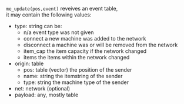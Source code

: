 `me_update(pos,event)` reveives an event table,  
it may contain the following values:
* type: string can be:
  * n/a event type was not given
  * connect a new machine was added to the network
  * disconnect a machine was or will be removed from the network
  * item_cap the item capacity if the network changed
  * items the items within the network changed
* origin: table
  * pos: table (vector) the position of the sender
  * name: string the itemstring of the sender
  * type: string the machine type of the sender
* net: network (optional)
* payload: any, mostly table
